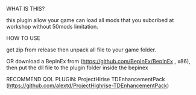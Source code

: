 WHAT IS THIS?


this plugin allow your game can load all mods that you subcribed at workshop without 50mods limitation.

HOW TO USE


get zip from release then unpack all file to your game folder.

OR download a BepInEx from  (https://github.com/BepInEx/BepInEx , x86), then put the dll file to the plugin folder inside the bepinex


RECOMMEND QOL PLUGIN: ProjectHirise TDEnhancementPack (https://github.com/alextd/ProjectHighrise-TDEnhancementPack)
